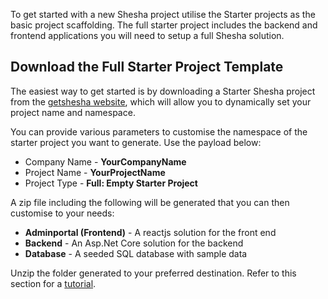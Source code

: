 To get started with a new Shesha project utilise the Starter projects as the basic project scaffolding.
The full starter project includes the backend and frontend applications you will need to setup a full Shesha solution.

## Download the Full Starter Project Template
 
The easiest way to get started is by downloading a Starter Shesha project from the <a href="https://getshesha.azurewebsites.net/" target="_blank">getshesha website</a>, which will allow you to dynamically set your project name and namespace.

You can provide various parameters to customise the namespace of the starter project you want to generate. Use the payload below:

- Company Name - **YourCompanyName**
- Project Name - **YourProjectName**
- Project Type - **Full: Empty Starter Project**

A zip file including the following will be generated that you can then customise to your needs:

- **Adminportal (Frontend)** - A reactjs solution for the front end
- **Backend** - An Asp.Net Core solution for the backend
- **Database** - A seeded SQL database with sample data

Unzip the folder generated to your preferred destination.
Refer to this section for a <a href="https://shesha-documentation.readthedocs.io/en/latest/2.%20Build%20Your%20First%20App/2.1.%20Tutorial%20Overview/" target="_blank">tutorial</a>.

